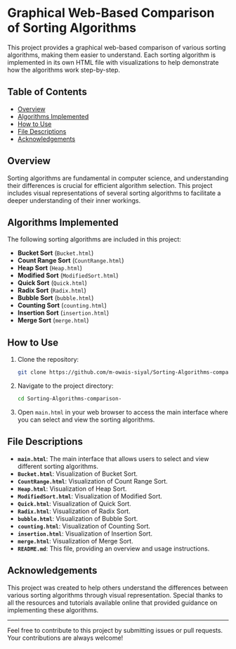 # Graphical Web-Based Comparison of Sorting Algorithms

This project provides a graphical web-based comparison of various sorting algorithms, making them easier to understand. Each sorting algorithm is implemented in its own HTML file with visualizations to help demonstrate how the algorithms work step-by-step.

## Table of Contents

- [Overview](#overview)
- [Algorithms Implemented](#algorithms-implemented)
- [How to Use](#how-to-use)
- [File Descriptions](#file-descriptions)
- [Acknowledgements](#acknowledgements)

## Overview

Sorting algorithms are fundamental in computer science, and understanding their differences is crucial for efficient algorithm selection. This project includes visual representations of several sorting algorithms to facilitate a deeper understanding of their inner workings.

## Algorithms Implemented

The following sorting algorithms are included in this project:

- **Bucket Sort** (`Bucket.html`)
- **Count Range Sort** (`CountRange.html`)
- **Heap Sort** (`Heap.html`)
- **Modified Sort** (`ModifiedSort.html`)
- **Quick Sort** (`Quick.html`)
- **Radix Sort** (`Radix.html`)
- **Bubble Sort** (`bubble.html`)
- **Counting Sort** (`counting.html`)
- **Insertion Sort** (`insertion.html`)
- **Merge Sort** (`merge.html`)

## How to Use

1. Clone the repository:
    ```bash
    git clone https://github.com/m-owais-siyal/Sorting-Algorithms-comparison-.git
    ```
2. Navigate to the project directory:
    ```bash
    cd Sorting-Algorithms-comparison-
    ```
3. Open `main.html` in your web browser to access the main interface where you can select and view the sorting algorithms.

## File Descriptions

- **`main.html`**: The main interface that allows users to select and view different sorting algorithms.
- **`Bucket.html`**: Visualization of Bucket Sort.
- **`CountRange.html`**: Visualization of Count Range Sort.
- **`Heap.html`**: Visualization of Heap Sort.
- **`ModifiedSort.html`**: Visualization of Modified Sort.
- **`Quick.html`**: Visualization of Quick Sort.
- **`Radix.html`**: Visualization of Radix Sort.
- **`bubble.html`**: Visualization of Bubble Sort.
- **`counting.html`**: Visualization of Counting Sort.
- **`insertion.html`**: Visualization of Insertion Sort.
- **`merge.html`**: Visualization of Merge Sort.
- **`README.md`**: This file, providing an overview and usage instructions.

## Acknowledgements

This project was created to help others understand the differences between various sorting algorithms through visual representation. Special thanks to all the resources and tutorials available online that provided guidance on implementing these algorithms.

---

Feel free to contribute to this project by submitting issues or pull requests. Your contributions are always welcome!

